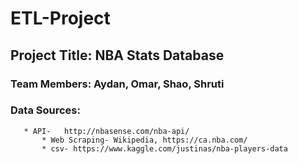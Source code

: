 # ETL-Project

## Project Title: NBA Stats Database
### Team Members: Aydan, Omar, Shao, Shruti
### Data Sources: 
       * API-   http://nbasense.com/nba-api/
		   * Web Scraping- Wikipedia, https://ca.nba.com/
		   * csv- https://www.kaggle.com/justinas/nba-players-data
